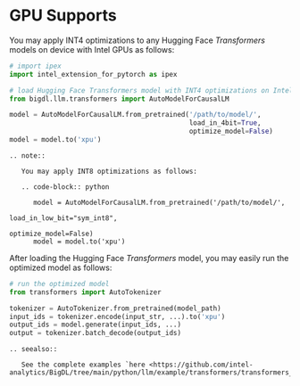 # GPU Supports

You may apply INT4 optimizations to any Hugging Face *Transformers* models on device with Intel GPUs as follows:

```python
# import ipex
import intel_extension_for_pytorch as ipex

# load Hugging Face Transformers model with INT4 optimizations on Intel GPUs
from bigdl.llm.transformers import AutoModelForCausalLM

model = AutoModelForCausalLM.from_pretrained('/path/to/model/',
                                             load_in_4bit=True,
                                             optimize_model=False)
model = model.to('xpu')
```

```eval_rst
.. note::

   You may apply INT8 optimizations as follows:

   .. code-block:: python

      model = AutoModelForCausalLM.from_pretrained('/path/to/model/',
                                                   load_in_low_bit="sym_int8",
                                                   optimize_model=False)
      model = model.to('xpu')
```

After loading the Hugging Face *Transformers* model, you may easily run the optimized model as follows:

```python
# run the optimized model
from transformers import AutoTokenizer

tokenizer = AutoTokenizer.from_pretrained(model_path)
input_ids = tokenizer.encode(input_str, ...).to('xpu')
output_ids = model.generate(input_ids, ...)
output = tokenizer.batch_decode(output_ids)
```

```eval_rst
.. seealso::

   See the complete examples `here <https://github.com/intel-analytics/BigDL/tree/main/python/llm/example/transformers/transformers_int4/GPU>`_
```